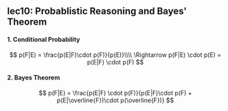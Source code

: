 ## lec10: Probablistic Reasoning and Bayes' Theorem

#### 1. Conditional Probability

$$
p(F|E) = \frac{p(E|F)\cdot p(F)}{p(E)}\\\\
\Rightarrow p(F|E) \cdot p(E) = p(E|F) \cdot p(F)
$$

#### 2. Bayes Theorem

$$
p(F|E) = \frac{p(E|F) \cdot p(F)}{p(E|F)\cdot p(F) + p(E|\overline{F})\cdot p(\overline{F})}
$$



